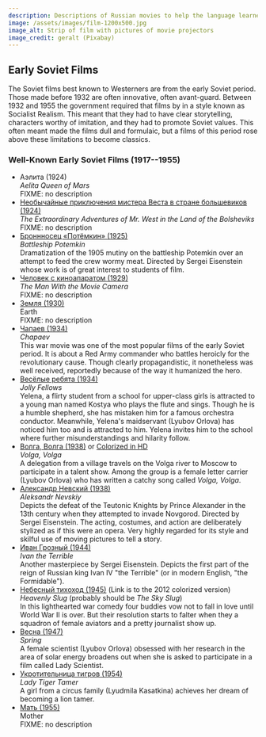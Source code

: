 ```yaml
---
description: Descriptions of Russian movies to help the language learner
image: /assets/images/film-1200x500.jpg
image_alt: Strip of film with pictures of movie projectors
image_credit: geralt (Pixabay)
---
```

## Early Soviet Films

<section>
<p>The Soviet films best known to Westerners are from the early Soviet period.
Those made before 1932 are often innovative, often avant-guard. Between 1932
and 1955 the government required that films by in a style known as Socialist
Realism. This meant that they had to have clear storytelling, characters worthy
of imitation, and they had to promote Soviet values.  This often meant made
the films dull and formulaic, but a films of this period rose above these
limitations to become classics.</p>
</section>

<section>
<h3>Well-Known Early Soviet Films (1917--1955)</h3>
<ul>
<li>Аэлита (1924)
	<br>
	<i>Aelita Queen of Mars</i>
	<br>
	FIXME: no description
	</li>
<li><a href="https://www.youtube.com/watch?v=bq1Qx6jOJ0A">
	Необычайные приключения мистера Веста в стране большевиков (1924)</a>
	<br>
	<i>The Extraordinary Adventures of Mr. West in the Land of the Bolsheviks</i>
	<br>
	FIXME: no description
	</li>
<li><a href="https://www.youtube.com/watch?v=aiU8c1mjJSA">
	Броннносец «Потёмкин» (1925)</a>
	<br>
	<i>Battleship Potemkin</i>
	<br>
	Dramatization of the 1905 mutiny on the battleship Potemkin over an attempt to feed
	the crew wormy meat. Directed by Sergei Eisenstein whose work is of great interest
	to students of film. 
	</li>
<li><a href="https://www.youtube.com/watch?v=3C-2RgK3WwA">
	Человек с киноапаратом (1929)</a>
	<br>
	<i>The Man With the Movie Camera</i>
	<br>
	FIXME: no description
	</li>
<li><a href="https://www.youtube.com/watch?v=u1QbXeZEnPc">
	Земля (1930)</a>
	<br>
	Earth
	<br>
	FIXME: no description
	</li>
<li><a href="https://www.youtube.com/watch?v=AmjJ7YaSpYc">
	Чапаев (1934)</a>
	<br>
	<i>Chapaev</i>
	<br>
	This war movie was one of the most popular films of the early Soviet period.
	It is about a Red Army commander who battles heroicly for the revolutionary cause.
	Though clearly propagandistic, it nonetheless was well received, reportedly because
	of the way it humanized the hero.
	</li>
<li><a href="https://www.youtube.com/watch?v=chDRXQ77IgA">
	Весёлые ребята (1934)</a>
	<br>
	<i>Jolly Fellows</i>
	<br>
	Yelena, a flirty student from a school for upper-class girls is attracted to 
	a young man named Kostya who plays the flute and sings. Though he is a humble
	shepherd, she has mistaken him for a famous orchestra conductor. Meanwhile,
	Yelena's maidservant (Lyubov Orlova) has noticed him too and is attracted to
	him. Yelena invites him to the school where further misunderstandings and
	hilarity follow.
	</li>
<li><a href="https://www.youtube.com/watch?v=37VKMbMHjt0">
	Волга, Волга (1938)</a> or <a href="https://www.youtube.com/watch?v=lHjlL_0lpxo">Colorized in HD</a>
	<br>
	<i>Volga, Volga</i>
	<br>
	A delegation from a village travels on the Volga river to Moscow to participate in a talent show.
	Among the group is a female letter carrier (Lyubov Orlova) who has written a catchy song called
	<i>Volga, Volga</i>.
	</li>
<li><a href="https://www.youtube.com/watch?v=iRpO0vhG8f8">
	Александр Невский (1938)</a>
	<br>
	<i>Aleksandr Nevskiy</i>
	<br>
	Depicts the defeat of the Teutonic Knights by Prince Alexander in the 13th
	century when they attempted to invade Novgorod. Directed by Sergei
	Eisenstein. The acting, costumes, and action are deliberately stylized
	as if this were an opera. Very highly regarded for its style and skilful
	use of moving pictures to tell a story.
</li>
<li><a href="https://www.youtube.com/watch?v=igq6Is867Rw">
	Иван Грозный (1944)</a>
	<br>
	<i>Ivan the Terrible</i>
	<br>
	Another masterpiece by Sergei Eisenstein. Depicts the first part of the reign
	of Russian king Ivan IV "the Terrible" (or in modern English, "the Formidable").
	</li>
<li><a href="https://www.youtube.com/watch?v=yl3njkwk-dw">
	Небесный тихоход (1945)</a> (Link is to the 2012 colorized version)
	<br>
	<i>Heavenly Slug</i> (probably should be <i>The Sky Slug</i>)
	<br>
	In this lighthearted war comedy four buddies vow not to fall in love until
	World War II is over. But their resolution starts to falter when they
	a squadron of female aviators and a pretty journalist show up.
	</li>
<li><a href="https://www.youtube.com/watch?v=kuTP9NZuEDw">
	Весна (1947)</a>
	<br>
	<i>Spring</i>
	<br>
	A female scientist (Lyubov Orlova) obsessed with her research in the area of solar energy
	broadens out when she is asked to participate in a film called Lady Scientist.
	</li>
<li><a href="https://www.youtube.com/watch?v=28FMX-ZVYrI">
	Укротительница тигров (1954)</a>
	<br>
	<i>Lady Tiger Tamer</i>
	<br>
	A girl from a circus family (Lyudmila Kasatkina) achieves her dream of
	becoming a lion tamer.
	</li>
<li><a href="https://www.youtube.com/watch?v=r_-sU1smWDY">
	Мать (1955)</a>
	<br>
	Mother
	<br>
	FIXME: no description
	</li>
</ul>
</section>
